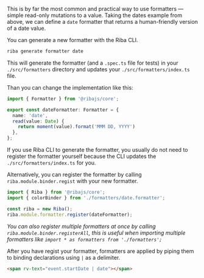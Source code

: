 This is by far the most common and practical way to use formatters &mdash; simple read-only mutations to a value. Taking the dates example from above, we can define a `date` formatter that returns a human-friendly version of a date value.

You can generate a new formatter with the Riba CLI.

```bash
riba generate formatter date
```

This will generate the formatter (and a `.spec.ts` file for tests) in your `./src/formatters` directory and updates your `./src/formatters/index.ts` file.

Than you can change the implementation like this:

```typescript
import { Formatter } from '@ribajs/core';

export const dateFormatter: Formatter = {
  name: 'date',
  read(value: Date) {
    return moment(value).format('MMM DD, YYYY')
  },
};
```

If you use Riba CLI to generate the formatter, you usually do not need to register the formatter yourself because the CLI updates the `./src/formatters/index.ts` for you. 

Alternatively, you can register the formatter by calling `riba.module.binder.regist` with your new formatter.

```typescript
import { Riba } from '@ribajs/core';
import { colorBinder } from './formatters/date.formatter';

const riba = new Riba();
riba.module.formatter.register(dateFormatter);
```


*You can also register multiple formatters at once by calling `riba.module.binder.registerAll`, this is useful when importing multiple formatters like `import * as formatters from './formatters';`*

After you have regist your formatter, formatters are applied by piping them to binding declarations using `|` as a delimiter.

```html
<span rv-text="event.startDate | date"></span>
```
